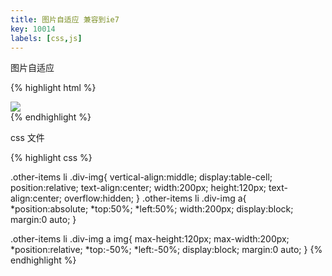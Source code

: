 ```yaml
---
title: 图片自适应 兼容到ie7
key: 10014
labels: [css,js]
---
```


图片自适应 

{% highlight html %}
<div class="div-img">
    <span>
        <img src="http://www.dhresource.com/200x200/f2/albu/g4/M00/2C/DF/rBVaEFcuwXWAG8miAAHCR9HqTwE205.jpg">
    </span>
</div>
{% endhighlight %}

css 文件

{% highlight css %}

.other-items li .div-img{
    vertical-align:middle; 
    display:table-cell; 
    position:relative; 
    text-align:center; 
    width:200px; 
    height:120px;
    text-align:center;
    overflow:hidden;
}
.other-items li .div-img a{ 
    *position:absolute;
    *top:50%;
    *left:50%;
    width:200px;
    display:block;
    margin:0 auto;
}

.other-items li .div-img a img{ 
    max-height:120px; 
    max-width:200px;
    *position:relative;
    *top:-50%;
    *left:-50%;
    display:block;
    margin:0 auto;
}
{% endhighlight %}
